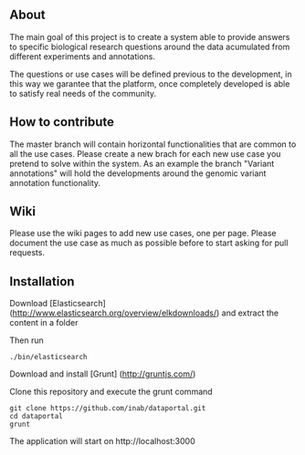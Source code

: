 About
-----

The main goal of this project is to create a system able to provide answers to specific biological research questions around the data acumulated from different experiments and annotations. 

The questions or use cases will be defined previous to the development, in this way we garantee that the platform, once completely developed is able to satisfy real needs of the community.

How to contribute
-----------------

The master branch will contain horizontal functionalities that are common to all the use cases. Please create a new brach for each new use case you pretend to solve within the system. As an example the branch "Variant annotations" will hold the developments around the genomic variant annotation functionality.

Wiki
----

Please use the wiki pages to add new use cases, one per page. Please document the use case as much as possible before to start asking for pull requests.

Installation
------------

Download [Elasticsearch] (http://www.elasticsearch.org/overview/elkdownloads/) and extract the content in a folder

Then run

```
./bin/elasticsearch
```
Download and install [Grunt] (http://gruntjs.com/)

Clone this repository and execute the grunt command

```
git clone https://github.com/inab/dataportal.git
cd dataportal
grunt
```

The application will start on http://localhost:3000
